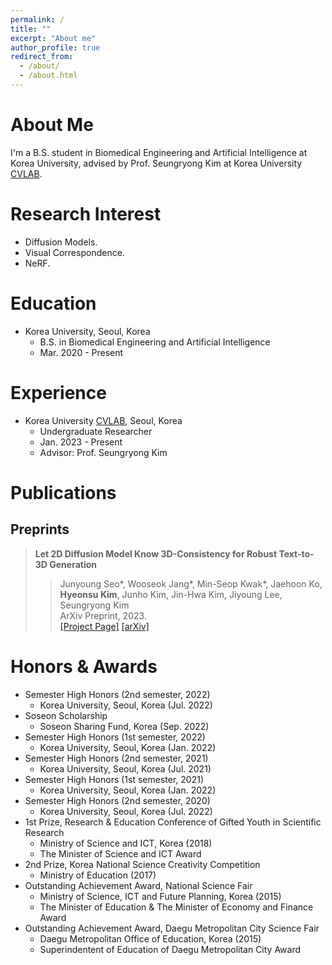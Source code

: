 ```yaml
---
permalink: /
title: ""
excerpt: "About me"
author_profile: true
redirect_from: 
  - /about/
  - /about.html
---
```


About Me
=====
I'm a B.S. student in Biomedical Engineering and Artificial Intelligence at Korea University, advised by Prof. Seungryong Kim at Korea University <a href="https://cvlab.korea.ac.kr">CVLAB</a>.

Research Interest
=====
* Diffusion Models. <br>
* Visual Correspondence. <br>
* NeRF. <br>



Education
======

* Korea University, Seoul, Korea
  * B.S. in Biomedical Engineering and Artificial Intelligence
  * Mar. 2020 - Present

Experience
=====
* Korea University <a href="https://cvlab.korea.ac.kr">CVLAB</a>, Seoul, Korea
  * Undergraduate Researcher
  * Jan. 2023 - Present
  * Advisor: Prof. Seungryong Kim

Publications
=====

## Preprints
> <i style='font-style: normal;'>**Let 2D Diffusion Model Know 3D-Consistency for Robust Text-to-3D Generation**<br></i>
>> <i style='font-style: normal;'>Junyoung Seo\*, Wooseok Jang\*, Min-Seop Kwak\*, Jaehoon Ko, **Hyeonsu Kim**, Junho Kim, Jin-Hwa Kim, Jiyoung Lee, Seungryong Kim<br></i>
>> <i style='font-style: normal;'>ArXiv Preprint, 2023.<br></i>
>> <i style='font-style: normal;'><a href="https://ku-cvlab.github.io/3DFuse/">[Project Page]</a> <a href="https://arxiv.org/pdf/2303.07937.pdf">[arXiv]</a>

Honors & Awards
=====
* Semester High Honors (2nd semester, 2022)
  * Korea University, Seoul, Korea (Jul. 2022)
* Soseon Scholarship 
  * Soseon Sharing Fund, Korea (Sep. 2022)
* Semester High Honors (1st semester, 2022)
  * Korea University, Seoul, Korea (Jan. 2022)
* Semester High Honors (2nd semester, 2021)
  * Korea University, Seoul, Korea (Jul. 2021)
* Semester High Honors (1st semester, 2021)
  * Korea University, Seoul, Korea (Jan. 2022)
* Semester High Honors (2nd semester, 2020)
  * Korea University, Seoul, Korea (Jul. 2022)
* 1st Prize, Research & Education Conference of Gifted Youth in Scientific Research
  * Ministry of Science and ICT, Korea (2018)
  * The Minister of Science and ICT Award
* 2nd Prize, Korea National Science Creativity Competition
  * Ministry of Education (2017)
* Outstanding Achievement Award, National Science Fair
  * Ministry of Science, ICT and Future Planning, Korea (2015)
  * The Minister of Education & The Minister of Economy and Finance Award
* Outstanding Achievement Award, Daegu Metropolitan City Science Fair
  * Daegu Metropolitan Office of Education, Korea (2015)
  * Superindentent of Education of Daegu Metropolitan City Award
